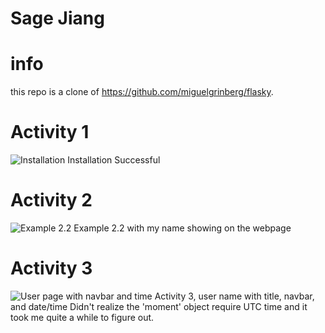 # Sage Jiang

# info
this repo is a clone of
https://github.com/miguelgrinberg/flasky.

# Activity 1
![Installation](https://raw.githubusercontent.com/stardust-s/ECE444-F2023-Lab1/main/img/1.png "Installation")
Installation Successful

# Activity 2
![Example 2.2](https://raw.githubusercontent.com/stardust-s/ECE444-F2023-Lab1/main/img/2.png "Example 2.2")
Example 2.2 with my name showing on the webpage

# Activity 3
![User page with navbar and time](https://raw.githubusercontent.com/stardust-s/ECE444-F2023-Lab1/main/img/2.png "User page with navbar and time")
Activity 3, user name with title, navbar, and date/time
Didn't realize the 'moment' object require UTC time and it took me quite a while to figure out.